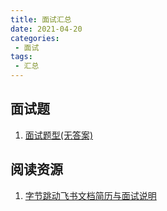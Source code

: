 ```yaml
---
title: 面试汇总
date: 2021-04-20
categories:
 - 面试
tags:
 - 汇总
---
```


<!-- more -->



## 面试题

1. [面试题型(无答案)](/blogs/interview/topic/210422.md)



## 阅读资源

1. [字节跳动飞书文档简历与面试说明](/blogs/interview/resource/210422.md)